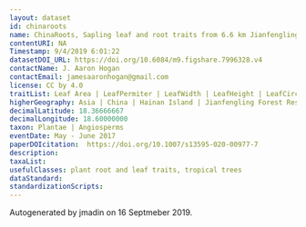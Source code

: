 ```yaml
---
layout: dataset
id: chinaroots
name: ChinaRoots, Sapling leaf and root traits from 6.6 km Jianfengling transect
contentURI: NA
Timestamp: 9/4/2019 6:01:22
datasetDOI_URL: https://doi.org/10.6084/m9.figshare.7996328.v4 
contactName: J. Aaron Hogan
contactEmail: jamesaaronhogan@gmail.com
license: CC by 4.0
traitList: Leaf Area | LeafPermiter | LeafWidth | LeafHeight | LeafCircularity | LeafAspectRatio | LeafRoundness | LeafMass | SLA | LeafThickness | RootMass | RootLength | SpecificRootLength | RootProjArea | RootArea | SpecifcRootArea | RootAvgDiam | RootLenPerVol | RootVolume | RootTD | NRootTips  | SRTipAbund   NForks  | NCrossings
higherGeography: Asia | China | Hainan Island | Jianfengling Forest Reserve 
decimalLatitude: 18.36666667
decimalLongitude: 18.60000000
taxon: Plantae | Angiosperms
eventDate: May - June 2017
paperDOIcitation:  https://doi.org/10.1007/s13595-020-00977-7
description: 
taxaList: 
usefulClasses: plant root and leaf traits, tropical trees
dataStandard: 
standardizationScripts: 
---
```


Autogenerated by jmadin on 16 Septmeber 2019.
